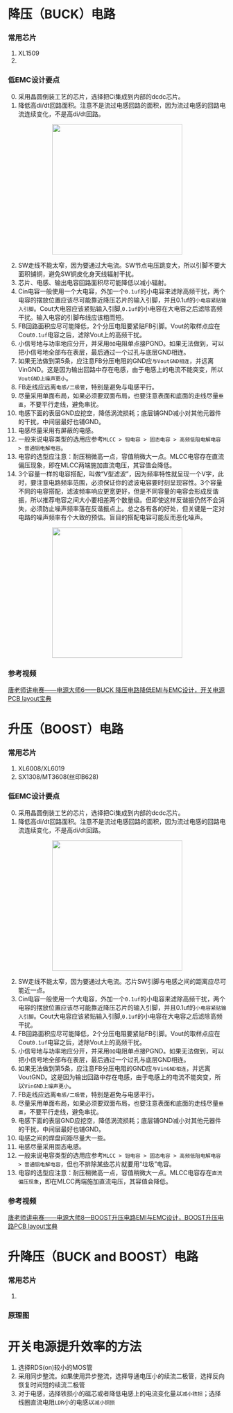 # 降压（BUCK）电路
### 常用芯片
1. XL1509
2. 
### 低EMC设计要点
0. 采用晶圆倒装工艺的芯片，选择把Ci集成到内部的dcdc芯片。
1. 降低高di/dt回路面积。注意不是流过电感回路的面积，因为流过电感的回路电流连续变化，不是高di/dt回路。  
<div align="center"><image src="https://github.com/Potatotatotato/myLearningNotes/blob/main/DCDC_PCB/Images/Buck_schematicDigram.jpg" width=300></div>  

2. SW走线不能太窄，因为要通过大电流。SW节点电压跳变大，所以引脚不要大面积铺铜，避免SW铜皮化身天线辐射干扰。
3. 芯片、电感、输出电容回路面积尽可能降低以减小辐射。
4. Cin电容一般使用一个大电容，外加一个`0.1uf`的小电容来滤除高频干扰，两个电容的摆放位置应该尽可能靠近降压芯片的输入引脚，并且0.1uf的`小电容紧贴输入引脚`。Cout大电容应该紧贴输入引脚,`0.1uf`的小电容在大电容之后滤除高频干扰。输入电容的引脚布线应该粗而短。
5. FB回路面积应尽可能降低，2个分压电阻要紧贴FB引脚。Vout的取样点应在Cout`0.1uf`电容之后，滤除Vout上的高频干扰。
6. 小信号地与功率地应分开，并采用`0Ω`电阻单点接PGND。如果无法做到，可以把小信号地全部布在表层，最后通过一个过孔与底层GND相连。
7. 如果无法做到第5条，应注意FB分压电阻的GND应`与VoutGND相连`，并远离VinGND。这是因为输出回路中存在电感，由于电感上的电流不能突变，所以`VoutGND上噪声更小`。
8. FB走线应远离`电感/二极管`，特别是避免与电感平行。
9. 尽量采用单面布局，如果必须要双面布局，也要注意表面和底面的走线尽量`垂直`，不要平行走线，避免串扰。
10. 电感下面的表层GND应挖空，降低涡流损耗；底层铺GND减小对其他元器件的干扰，中间层最好也铺GND。
12. 电感尽量采用有屏蔽的电感。
13. 一般来说电容类型的选用应参考`MLCC > 钽电容 > 固态电容 > 高频低阻电解电容 > 普通铝电解电容`。
14. 电容的选型应注意：耐压稍微高一点，容值稍微大一点。MLCC电容存在直流偏压现象，即在MLCC两端施加直流电压，其容值会降低。
15. 3个容量一样的电容搭配，叫做“V型滤波”，因为频率特性就呈现一个V字，此时，要注意电路频率范围，必须保证你的滤波电容要时刻呈现容性。3个容量不同的电容搭配，滤波频率响应更宽更好，但是不同容量的电容会形成反谐振，所以推荐电容之间大小要相差两个数量级。但即使这样反谐振仍然不会消失，必须防止噪声频率落在反谐振点上。总之各有各的好处，但关键是一定对电路的噪声频率有个大致的预估。盲目的搭配电容可能反而恶化噪声。  
<div align="center"><image src="https://github.com/Potatotatotato/myLearningNotes/blob/main/DCDC_PCB/Images/Capacitor_frequency Response.jpg" width=300></div>   
  
### 参考视频
[唐老师讲电赛——电源大师6——BUCK 降压电路降低EMI与EMC设计，开关电源PCB layout宝典](https://www.bilibili.com/video/BV1ef4y1n7x1/?spm_id_from=333.788&vd_source=e6cfc8577ccc9621465b12d49ef2c1c3)   
  
# 升压（BOOST）电路
### 常用芯片
1. XL6008/XL6019
2. SX1308/MT3608(丝印B628)
### 低EMC设计要点
0. 采用晶圆倒装工艺的芯片，选择把Ci集成到内部的dcdc芯片。
1. 降低高di/dt回路面积。注意不是流过电感回路的面积，因为流过电感的回路电流连续变化，不是高di/dt回路。  
<div align="center"><image src="https://github.com/Potatotatotato/myLearningNotes/blob/main/DCDC_PCB/Images/Boost_schematicDigram.jpg" width=300></div>  

2. SW走线不能太窄，因为要通过大电流。芯片SW引脚与电感之间的距离应尽可能近一点。
3. Cin电容一般使用一个大电容，外加一个`0.1uf`的小电容来滤除高频干扰，两个电容的摆放位置应该尽可能靠近降压芯片的输入引脚，并且0.1uf的`小电容紧贴输入引脚`。Cout大电容应该紧贴输入引脚,`0.1uf`的小电容在大电容之后滤除高频干扰。
5. FB回路面积应尽可能降低，2个分压电阻要紧贴FB引脚。Vout的取样点应在Cout`0.1uf`电容之后，滤除Vout上的高频干扰。
6. 小信号地与功率地应分开，并采用`0Ω`电阻单点接PGND。如果无法做到，可以把小信号地全部布在表层，最后通过一个过孔与底层GND相连。
7. 如果无法做到第5条，应注意FB分压电阻的GND应`与VinGND相连`，并远离VoutGND。这是因为输出回路中存在电感，由于电感上的电流不能突变，所以`VinGND上噪声更小`。
8. FB走线应远离`电感/二极管`，特别是避免与电感平行。
9. 尽量采用单面布局，如果必须要双面布局，也要注意表面和底面的走线尽量`垂直`，不要平行走线，避免串扰。
10. 电感下面的表层GND应挖空，降低涡流损耗；底层铺GND减小对其他元器件的干扰，中间层最好也铺GND。
11. 电感之间的焊盘间距尽量大一些。
12. 电感尽量采用固态电感。
13. 一般来说电容类型的选用应参考`MLCC > 钽电容 > 固态电容 > 高频低阻电解电容 > 普通铝电解电容`，但也不排除某些芯片就要用“垃圾”电容。
14. 电容的选型应注意：耐压稍微高一点，容值稍微大一点。MLCC电容存在`直流偏压现象`，即在MLCC两端施加直流电压，其容值会降低。
  
### 参考视频
[唐老师讲电赛——电源大师8—BOOST升压电路EMI与EMC设计，BOOST升压电路PCB layout宝典](https://www.bilibili.com/video/BV1xU4y1A7GU/?spm_id_from=333.788&vd_source=e6cfc8577ccc9621465b12d49ef2c1c3)  
  
# 升降压（BUCK and BOOST）电路
### 常用芯片
1. 
### 原理图
  
# 开关电源提升效率的方法
1. 选择RDS(on)较小的MOS管
2. 采用同步整流。如果使用异步整流，选择导通电压小的续流二极管，选择反向恢复时间短的续流二极管
3. 对于电感，选择铁损小的磁芯或者降低电感上的电流变化量以`减小铁损`；选择线圈直流电阻`LDR`小的电感以`减小铜损`  
